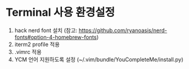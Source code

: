 # Terminal 사용 환경설정

1. hack nerd font 설치 (참고: https://github.com/ryanoasis/nerd-fonts#option-4-homebrew-fonts)
2. iterm2 profile 적용
3. .vimrc 적용
4. YCM 언어 지원하도록 설정 (~/.vim/bundle/YouCompleteMe/install.py)

